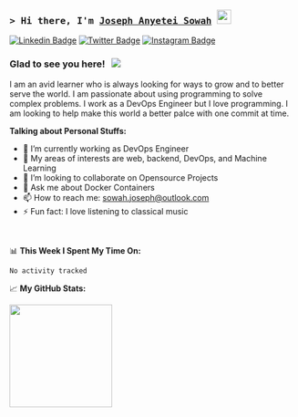 ### <samp>&gt; Hi there, I'm <a href="https://gkassym.netlify.app" target="_blank">Joseph Anyetei Sowah</a> <img src="https://media.giphy.com/media/hvRJCLFzcasrR4ia7z/giphy.gif" width="25"> </samp>

[![Linkedin Badge](https://img.shields.io/badge/-LinkedIn-0e76a8?style=flat-square&logo=Linkedin&logoColor=white)](https://www.linkedin.com/in/joseph-sowah-a31302141/)
[![Twitter Badge](https://img.shields.io/badge/-Twitter-00acee?style=flat-square&logo=Twitter&logoColor=white)](https://twitter.com/Jayso_o1)
[![Instagram Badge](https://img.shields.io/badge/-Instagram-e4405f?style=flat-square&logo=Instagram&logoColor=white)](https://www.instagram.com/jayso_o1/)
<!-- [![Telegram Badge](https://img.shields.io/badge/-Telegram-0088cc?style=flat-square&logo=Telegram&logoColor=white)](https://t.me/GKassym) -->

### Glad to see you here! &nbsp; ![](https://visitor-badge.glitch.me/badge?page_id=1Jayso.1Jayso)

I am an avid learner who is always looking for ways to grow and to better serve the world. I am passionate about using programming to solve complex problems. I work as a DevOps Engineer but I love programming. I am looking to help make this world a better palce with one commit at time.
  

**Talking about Personal Stuffs:**

- 🔭 I’m currently working as DevOps Engineer 
- 🌱 My areas of interests are web, backend, DevOps, and Machine Learning
- 👯 I’m looking to collaborate on Opensource Projects
- 💬 Ask me about Docker Containers
- 📫 How to reach me: sowah.joseph@outlook.com
- ⚡ Fun fact: I love listening to classical music

</br>

📊 **This Week I Spent My Time On:**
<!--START_SECTION:waka-->

```text
No activity tracked
```

<!--END_SECTION:waka-->


📈 **My GitHub Stats:**

<p>
<img height="180em" src="https://github-readme-stats.vercel.app/api?username=1Jayso&show_icons=true&hide_border=true&&count_private=true&include_all_commits=true" />
</p>




